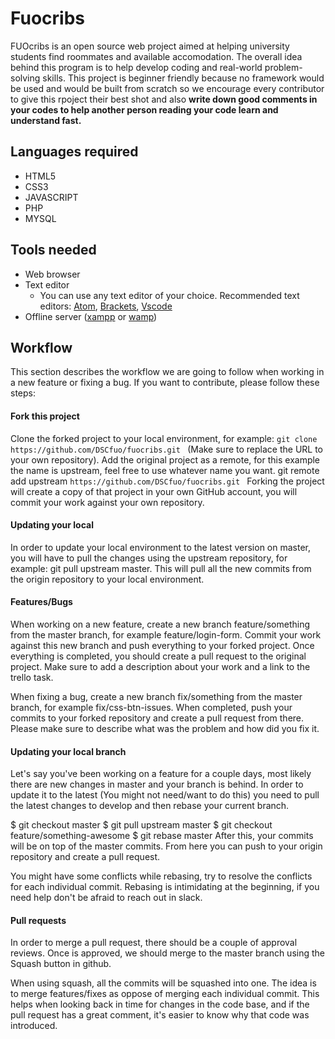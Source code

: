 # Fuocribs
FUOcribs is an open source web project aimed at helping university students find roommates and available accomodation. The overall idea behind this program is to help develop coding and real-world problem-solving skills. This project is beginner friendly because no framework would be used and would be built from scratch so we encourage every contributor to give this rpoject their best shot and also __write down good comments in your codes to help another person reading your code learn and understand fast.__

## Languages required
* HTML5
* CSS3
* JAVASCRIPT
* PHP
* MYSQL

## Tools needed
* Web browser
* Text editor 
  * You can use any text editor of your choice. Recommended text editors: [Atom](https://atom.io), [Brackets](https://brackets.io), [Vscode](https://code.visualstudio.com/download)
* Offline server ([xampp](https://www.apachefriends.org/download.html) or [wamp](http://www.wampserver.com/en/))

## Workflow
This section describes the workflow we are going to follow when working in a new feature or fixing a bug. If you want to contribute, please follow these steps:

#### Fork this project
Clone the forked project to your local environment, for example: ```git clone https://github.com/DSCfuo/fuocribs.git ``` (Make sure to replace the URL to your own repository).
Add the original project as a remote, for this example the name is upstream, feel free to use whatever name you want. git remote add upstream ```https://github.com/DSCfuo/fuocribs.git ```
Forking the project will create a copy of that project in your own GitHub account, you will commit your work against your own repository.

#### Updating your local
In order to update your local environment to the latest version on master, you will have to pull the changes using the upstream repository, for example: git pull upstream master. This will pull all the new commits from the origin repository to your local environment.

#### Features/Bugs
When working on a new feature, create a new branch feature/something from the master branch, for example feature/login-form. Commit your work against this new branch and push everything to your forked project. Once everything is completed, you should create a pull request to the original project. Make sure to add a description about your work and a link to the trello task.

When fixing a bug, create a new branch fix/something from the master branch, for example fix/css-btn-issues. When completed, push your commits to your forked repository and create a pull request from there. Please make sure to describe what was the problem and how did you fix it.

#### Updating your local branch
Let's say you've been working on a feature for a couple days, most likely there are new changes in master and your branch is behind. In order to update it to the latest (You might not need/want to do this) you need to pull the latest changes to develop and then rebase your current branch.

$ git checkout master
$ git pull upstream master
$ git checkout feature/something-awesome
$ git rebase master
After this, your commits will be on top of the master commits. From here you can push to your origin repository and create a pull request.

You might have some conflicts while rebasing, try to resolve the conflicts for each individual commit. Rebasing is intimidating at the beginning, if you need help don't be afraid to reach out in slack.

#### Pull requests
In order to merge a pull request, there should be a couple of approval reviews. Once is approved, we should merge to the master branch using the Squash button in github.

When using squash, all the commits will be squashed into one. The idea is to merge features/fixes as oppose of merging each individual commit. This helps when looking back in time for changes in the code base, and if the pull request has a great comment, it's easier to know why that code was introduced.
